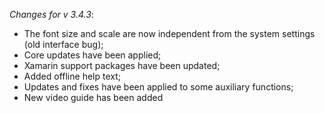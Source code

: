 _Changes for v 3.4.3_:
- The font size and scale are now independent from the system settings (old interface bug);
- Core updates have been applied;
- Xamarin support packages have been updated;
- Added offline help text;
- Updates and fixes have been applied to some auxiliary functions;
- New video guide has been added
